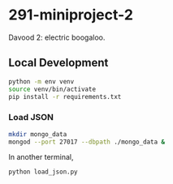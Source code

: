 # 291-miniproject-2

Davood 2: electric boogaloo.

## Local Development

```bash
python -m env venv 
source venv/bin/activate
pip install -r requirements.txt
```

### Load JSON

```bash
mkdir mongo_data
mongod --port 27017 --dbpath ./mongo_data &
```

In another terminal,

```bash
python load_json.py
```